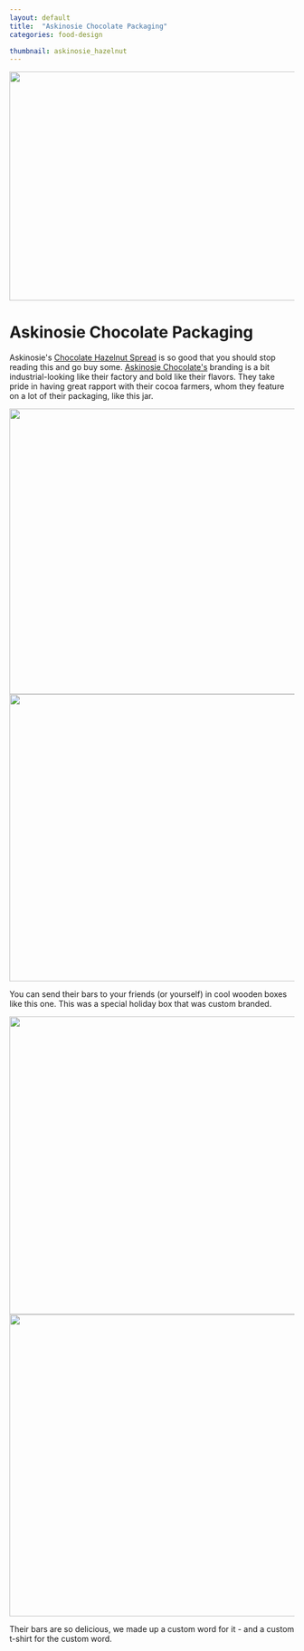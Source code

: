 ```yaml
---
layout: default
title:  "Askinosie Chocolate Packaging"
categories: food-design

thumbnail: askinosie_hazelnut
---
```


<img src="{{ site.baseurl}}/images/askinosie_hazelnut_01.jpg" width="790" height="405">

# Askinosie Chocolate Packaging

Askinosie's [Chocolate Hazelnut Spread](http://www.askinosie.com/p-107-hey-hey-hazelnut-chocolate-hazelnut-spread.aspx) is so good that you should stop reading this and go buy some. [Askinosie Chocolate's](http://www.askinosie.com/) branding is a bit industrial-looking like their factory and bold like their flavors. They take pride in having great rapport with their cocoa farmers, whom they feature on a lot of their packaging, like this jar.

<img src="{{ site.baseurl}}/images/askinosie_hazelnut_02.jpg" width="790" height="505">

<img src="{{ site.baseurl}}/images/askinosie_box_01.jpg" width="790" height="508">

You can send their bars to your friends (or yourself) in cool wooden boxes like this one. This was a special holiday box that was custom branded.

<img src="{{ site.baseurl}}/images/askinosie_box_02.jpg" width="790" height="527">

<img src="{{ site.baseurl}}/images/askinosie_box_03.jpg" width="790" height="534">



Their bars are so delicious, we made up a custom word for it - and a custom t-shirt for the custom word.

